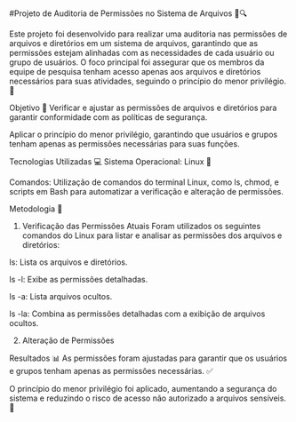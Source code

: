 #Projeto de Auditoria de Permissões no Sistema de Arquivos 📂🔍

Este projeto foi desenvolvido para realizar uma auditoria nas permissões de arquivos e diretórios em um sistema de arquivos, garantindo que as permissões estejam alinhadas com as necessidades de cada usuário ou grupo de usuários. O foco principal foi assegurar que os membros da equipe de pesquisa tenham acesso apenas aos arquivos e diretórios necessários para suas atividades, seguindo o princípio do menor privilégio. 🚀

Objetivo 🎯
Verificar e ajustar as permissões de arquivos e diretórios para garantir conformidade com as políticas de segurança.

Aplicar o princípio do menor privilégio, garantindo que usuários e grupos tenham apenas as permissões necessárias para suas funções.

Tecnologias Utilizadas 💻
Sistema Operacional: Linux 🐧

Comandos: Utilização de comandos do terminal Linux, como ls, chmod, e scripts em Bash para automatizar a verificação e alteração de permissões.

Metodologia 📝
1. Verificação das Permissões Atuais
Foram utilizados os seguintes comandos do Linux para listar e analisar as permissões dos arquivos e diretórios:

ls: Lista os arquivos e diretórios.

ls -l: Exibe as permissões detalhadas.

ls -a: Lista arquivos ocultos.

ls -la: Combina as permissões detalhadas com a exibição de arquivos ocultos.

2. Alteração de Permissões

Resultados 📊
As permissões foram ajustadas para garantir que os usuários e grupos tenham apenas as permissões necessárias. ✅

O princípio do menor privilégio foi aplicado, aumentando a segurança do sistema e reduzindo o risco de acesso não autorizado a arquivos sensíveis. 🔐
